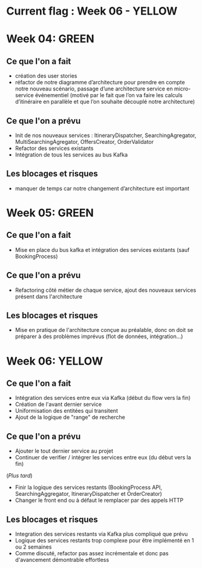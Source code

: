 # Current flag : Week 06 - YELLOW


# Week 04: GREEN

## Ce que l'on a fait

- création des user stories
- réfactor de notre diagramme d’architecture pour prendre en compte notre nouveau scénario, passage d’une architecture service en micro-service événementiel (motivé par le fait que l’on va faire les calculs d’itinéraire en parallèle et que l’on souhaite découplé notre architecture)

## Ce que l'on a prévu

- Init de nos nouveaux services : ItineraryDispatcher, SearchingAgregator, MultiSearchingAgregator, OffersCreator, OrderValidator
- Refactor des services existants
- Intégration de tous les services au bus Kafka

## Les blocages et risques

- manquer de temps car notre changement d’architecture est important



# Week 05: GREEN

## Ce que l'on a fait

- Mise en place du bus kafka et intégration des services existants (sauf BookingProcess)

## Ce que l'on a prévu

- Refactoring côté métier de chaque service, ajout des nouveaux services présent dans l'architecture

## Les blocages et risques

- Mise en pratique de l'architecture conçue au préalable, donc on doit se préparer à des problèmes imprévus (flot de données, intégration...)



# Week 06: YELLOW

## Ce que l'on a fait

- Intégration des services entre eux via Kafka (début du flow vers la fin)
- Création de l'avant dernier service
- Uniformisation des entitées qui transitent
- Ajout de la logique de "range" de recherche

## Ce que l'on a prévu

- Ajouter le tout dernier service au projet
- Continuer de verifier / intégrer les services entre eux (du début vers la fin)

(*Plus tard*)
- Finir la logique des services restants (BookingProcess API, SearchingAggregator, ItineraryDispatcher et OrderCreator)
- Changer le front end ou à défaut le remplacer par des appels HTTP

## Les blocages et risques

- Integration des services restants via Kafka plus compliqué que prévu
- Logique des services restants trop complexe pour être implémenté en 1 ou 2 semaines
- Comme discuté, refactor pas assez incrémentale et donc pas d'avancement démontrable effortless
